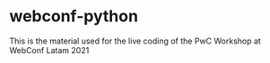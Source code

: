 # webconf-python
This is the material used for the live coding of the PwC Workshop at WebConf Latam 2021
